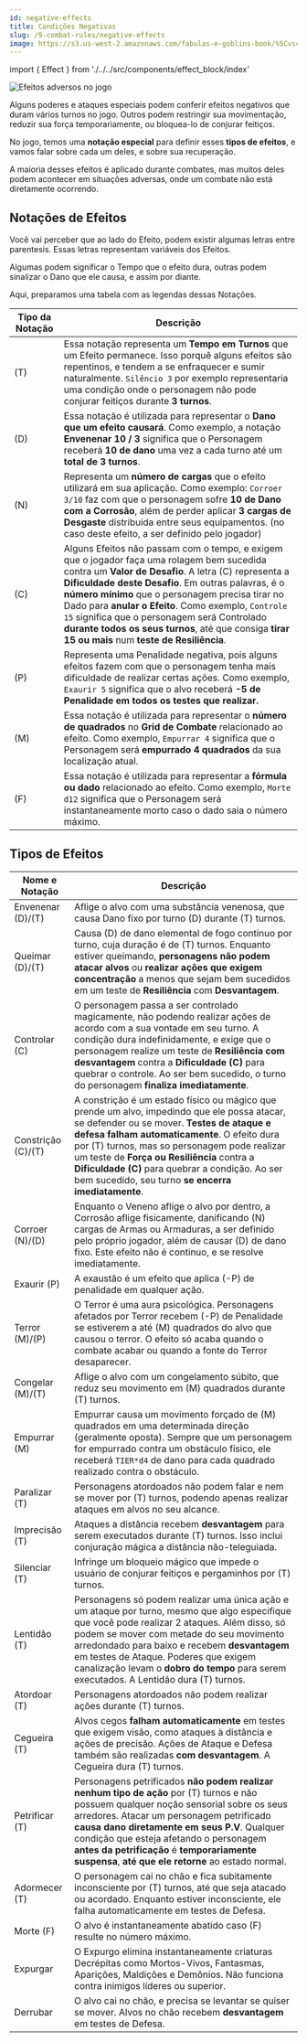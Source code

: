 ```yaml
---
id: negative-effects
title: Condições Negativas
slug: /9-combat-rules/negative-effects
image: https://s3.us-west-2.amazonaws.com/fabulas-e-goblins-book/%5Cvscode%5Cd1ff6ba0-2a31-4d40-9d34-229cfa009451.jpg
---
```


import { Effect } from './../../src/components/effect_block/index'

![Efeitos adversos no jogo](https://s3.us-west-2.amazonaws.com/fabulas-e-goblins-book/%5Cvscode%5Cd1ff6ba0-2a31-4d40-9d34-229cfa009451.jpg)

Alguns poderes e ataques especiais podem conferir efeitos negativos que duram vários turnos no jogo. Outros podem restringir sua movimentação, reduzir sua força temporariamente, ou bloquea-lo de conjurar feitiços.

No jogo, temos uma **notação especial** para definir esses **tipos de efeitos**, e vamos falar sobre cada um deles, e sobre sua recuperação.

A maioria desses efeitos é aplicado durante combates, mas muitos deles podem acontecer em situações adversas, onde um combate não está diretamente ocorrendo.

## Notações de Efeitos

Você vai perceber que ao lado do Efeito, podem existir algumas letras entre parentesis. Essas letras representam variáveis dos Efeitos.

Algumas podem significar o Tempo que o efeito dura, outras podem sinalizar o Dano que ele causa, e assim por diante.

Aqui, preparamos uma tabela com as legendas dessas Notações.

| Tipo da Notação | Descrição |
| --------------- | --------- |
| (T)             | Essa notação representa um **Tempo em Turnos** que um Efeito permanece. Isso porquê alguns efeitos são repentinos, e tendem a se enfraquecer e sumir naturalmente. `Silêncio 3` por exemplo representaria uma condição onde o personagem não pode conjurar feitiços durante **3 turnos**. |
| (D)             | Essa notação é utilizada para representar o **Dano que um efeito causará**. Como exemplo, a notação **Envenenar 10 / 3** significa que o Personagem receberá **10 de dano** uma vez a cada turno até um **total de 3 turnos**. |
| (N)            | Representa um **número de cargas** que o efeito utilizará em sua aplicação. Como exemplo: `Corroer 3/10` faz com que o personagem sofre **10 de Dano com a Corrosão**, além de perder aplicar **3 cargas de Desgaste** distribuida entre seus equipamentos. (no caso deste efeito, a ser definido pelo jogador) |
| (C)             | Alguns Efeitos não passam com o tempo, e exigem que o jogador faça uma rolagem bem sucedida contra um **Valor de Desafio**. A letra (C) representa a **Dificuldade deste Desafio**. Em outras palavras, é o ****número mínimo**** que o personagem precisa tirar no Dado para **anular o Efeito**. Como exemplo, `Controle 15` significa que o personagem será Controlado **durante todos os seus turnos**, até que consiga **tirar 15 ou mais** num **teste de Resiliência**.
| (P)            | Representa uma Penalidade negativa, pois alguns efeitos fazem com que o personagem tenha mais dificuldade de realizar certas ações. Como exemplo, `Exaurir 5` significa que o alvo receberá **-5 de Penalidade em todos os testes que realizar.**
| (M)             | Essa notação é utilizada para representar o **número de quadrados** no **Grid de Combate** relacionado ao efeito. Como exemplo, `Empurrar 4` significa que o Personagem será **empurrado 4 quadrados** da sua localização atual. |
| (F)             | Essa notação é utilizada para representar a **fórmula ou dado** relacionado ao efeito. Como exemplo, `Morte d12` significa que o Personagem será instantaneamente morto caso o dado saia o número máximo.  |

## Tipos de Efeitos

| Nome e Notação         | Descrição                                                                                           |
|------------------------|-----------------------------------------------------------------------------------------------------|
| Envenenar  (D)/(T)      | Aflige o alvo com uma substância venenosa, que causa Dano fixo por turno (D) durante (T) turnos.    |
| Queimar    (D)/(T)        | Causa (D) de dano elemental de fogo continuo por turno, cuja duração é de (T) turnos. Enquanto estiver queimando, **personagens não podem atacar alvos** ou **realizar ações que exigem concentração** a menos que sejam bem sucedidos em um teste de **Resiliência** com **Desvantagem**. |
| Controlar  (C)          | O personagem passa a ser controlado magicamente, não podendo realizar ações de acordo com a sua vontade em seu turno. A condição dura indefinidamente, e exige que o personagem realize um teste de **Resiliência com desvantagem** contra a **Dificuldade (C)** para quebrar o controle. Ao ser bem sucedido, o turno do personagem **finaliza imediatamente**. |
| Constrição (C)/(T)     | A constrição é um estado físico ou mágico que prende um alvo, impedindo que ele possa atacar, se defender ou se mover. **Testes de ataque e defesa** **falham automaticamente**. O efeito dura por (T) turnos, mas so personagem pode realizar um teste de **Força ou Resiliência** contra a **Dificuldade (C)** para quebrar a condição. Ao ser bem sucedido, seu turno **se encerra imediatamente**. |
| Corroer    (N)/(D)        | Enquanto o Veneno aflige o alvo por dentro, a Corrosão aflige fisicamente, danificando (N) cargas de Armas ou Armaduras, a ser definido pelo próprio jogador, além de causar (D) de dano fixo. Este efeito não é continuo, e se resolve imediatamente.  |
| Exaurir    (P)           | A exaustão é um efeito que aplica (-P) de penalidade em qualquer ação. |
| Terror     (M)/(P)        | O Terror é uma aura psicológica. Personagens afetados por Terror recebem (-P) de Penalidade se estiverem a até (M) quadrados do alvo que causou o terror. O efeito só acaba quando o combate acabar ou quando a fonte do Terror desaparecer. |
| Congelar   (M)/(T)      | Aflige o alvo com um congelamento súbito, que reduz seu movimento em (M) quadrados durante (T) turnos.    |
| Empurrar   (M)           | Empurrar causa um movimento forçado de (M) quadrados em uma determinada direção (geralmente oposta). Sempre que um personagem for empurrado contra um obstáculo físico, ele receberá `TIER*d4` de dano para cada quadrado realizado contra o obstáculo. |
| Paralizar  (T)          | Personagens atordoados não podem falar e nem se mover por (T) turnos, podendo apenas realizar ataques em alvos no seu alcance.  |
| Imprecisão (T)         | Ataques a distância recebem **desvantagem** para serem executados durante (T) turnos. Isso inclui conjuração mágica a distância não-teleguiada. |
| Silenciar  (T)          | Infringe um bloqueio mágico que impede o usuário de conjurar feitiços e pergaminhos por (T) turnos. |
| Lentidão   (T)           | Personagens só podem realizar uma única ação e um ataque por turno, mesmo que algo especifique que você pode realizar 2 ataques. Além disso, só podem se mover com metade do seu movimento arredondado para baixo e recebem **desvantagem** em testes de Ataque. Poderes que exigem canalização levam o **dobro do tempo** para serem executados. A Lentidão dura (T) turnos. |
| Atordoar   (T)           | Personagens atordoados não podem realizar ações durante (T) turnos. |
| Cegueira   (T)           | Alvos cegos **falham automaticamente** em testes que exigem visão, como ataques à distância e ações de precisão. Ações de Ataque e Defesa também são realizadas **com desvantagem**. A Cegueira dura (T) turnos. |
| Petrificar (T)         | Personagens petrificados **não podem realizar nenhum tipo de ação** por (T) turnos e não possuem qualquer noção sensorial sobre os seus arredores. Atacar um personagem petrificado **causa dano diretamente em seus P.V**. Qualquer condição que esteja afetando o personagem **antes da petrificação** é **temporariamente suspensa**, **até que ele retorne** ao estado normal. |
| Adormecer  (T)          | O personagem cai no chão e fica subitamente inconsciente por (T) turnos, até que seja atacado ou acordado. Enquanto estiver inconsciente, ele falha automaticamente em testes de Defesa. |
| Morte (F)               | O alvo é instantaneamente abatido caso (F) resulte no número máximo. |
| Expurgar               | O Expurgo elimina instantaneamente criaturas Decrépitas como Mortos-Vivos, Fantasmas, Aparições, Maldições e Demônios. Não funciona contra inimigos líderes ou superior. |
| Derrubar               | O alvo cai no chão, e precisa se levantar se quiser se mover. Alvos no chão recebem **desvantagem** em testes de Defesa. |
